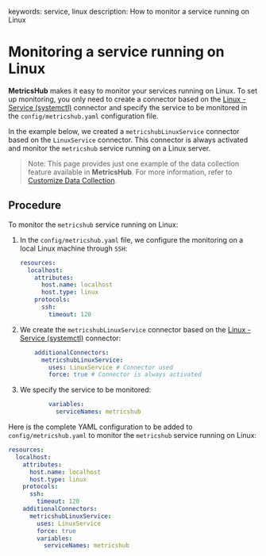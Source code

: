 keywords: service, linux
description: How to monitor a service running on Linux

# Monitoring a service running on Linux

**MetricsHub** makes it easy to monitor your services running on Linux. To set up monitoring, you only need to create a connector based on the [Linux - Service (systemctl)](../connectors/linuxservice.html) connector and specify the service to be monitored in the `config/metricshub.yaml` configuration file.

In the example below, we created a `metricshubLinuxService` connector based on the `LinuxService` connector. This connector is always activated and monitor the `metricshub` service running on a Linux server.

  > Note: This page provides just one example of the data collection feature available in **MetricsHub**. For more information, refer to [Customize Data Collection](../configuration/configure-monitoring.md#customize-data-collection).

## Procedure

To monitor the `metricshub` service running on Linux: 

1. In the `config/metricshub.yaml` file, we configure the monitoring on a local Linux machine through `SSH`: 

    ```yaml
    resources:
      localhost:
        attributes:
          host.name: localhost
          host.type: linux
        protocols:
          ssh:
            timeout: 120
    ```
2. We create the `metricshubLinuxService` connector based on the [Linux - Service (systemctl)](../connectors/linuxservice.html) connector:

    ```yaml
        additionalConnectors:
          metricshubLinuxService: 
            uses: LinuxService # Connector used
            force: true # Connector is always activated
    ```

3. We specify the service to be monitored:

    ```yaml
            variables:
              serviceNames: metricshub
    ```

Here is the complete YAML configuration to be added to `config/metricshub.yaml` to monitor the `metricshub` service running on Linux:

```yaml
resources:
  localhost:
    attributes:
      host.name: localhost
      host.type: linux
    protocols:
      ssh:
        timeout: 120
    additionalConnectors:
      metricshubLinuxService:
        uses: LinuxService
        force: true 
        variables:
          serviceNames: metricshub
```